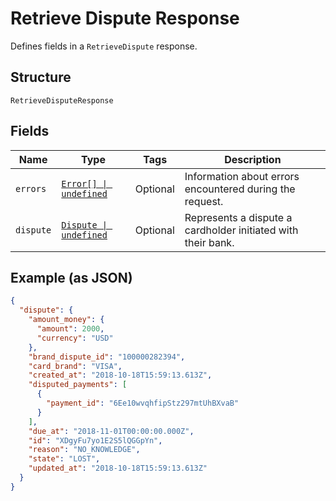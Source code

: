 
# Retrieve Dispute Response

Defines fields in a `RetrieveDispute` response.

## Structure

`RetrieveDisputeResponse`

## Fields

| Name | Type | Tags | Description |
|  --- | --- | --- | --- |
| `errors` | [`Error[] \| undefined`](/doc/models/error.md) | Optional | Information about errors encountered during the request. |
| `dispute` | [`Dispute \| undefined`](/doc/models/dispute.md) | Optional | Represents a dispute a cardholder initiated with their bank. |

## Example (as JSON)

```json
{
  "dispute": {
    "amount_money": {
      "amount": 2000,
      "currency": "USD"
    },
    "brand_dispute_id": "100000282394",
    "card_brand": "VISA",
    "created_at": "2018-10-18T15:59:13.613Z",
    "disputed_payments": [
      {
        "payment_id": "6Ee10wvqhfipStz297mtUhBXvaB"
      }
    ],
    "due_at": "2018-11-01T00:00:00.000Z",
    "id": "XDgyFu7yo1E2S5lQGGpYn",
    "reason": "NO_KNOWLEDGE",
    "state": "LOST",
    "updated_at": "2018-10-18T15:59:13.613Z"
  }
}
```

